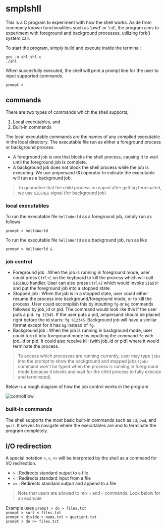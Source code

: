 # smplshll
This is a C program to experiment with how the shell works.
Aside from commonly known functionalities such as 'pwd' or 'cd', the program aims to experiment with
foreground and background processes, utilizing fork() system call.

To start the program, simply build and execute inside the terminal:
```
gcc -o shl shl.c
./shl
```

When succesfully executed, the shell will print a prompt line for the user to input supported commands.
```
prompt > 
```

## commands
There are two types of commands which the shell supports;
1. Local executables, and
2. Built-in commands

The local executable commands are the names of any compiled executable in the local directory.
The executable file run as either a foreground process or background process.
* A foreground job is one that blocks the shell process, causing it to wait until the foreground job is complete.
* A background job does not block the shell process while the job is executing. We use ampersand (&) operator to indicate the executable will run as a background job.
> To guarantee that the child process is reaped after getting terminated, we use `SIGCHLD` signal (for background job)

### local executables
To run the executable file `helloWorld` as a foreground job, simply run as follows
```
prompt > helloWorld
```
To run the executable file `helloWorld` as a background job, run as like
```
prompt > helloWorld &
```

### job control
- Foreground job : When the job is running in foreground mode, user could press `Ctrl+C` on the keyboard to kill the process which will call `SIGCHLD` handler. User can also press `Ctrl+Z` which would invoke `SIGSTP` and put the foreground job into a stopped state.
- Stopped job : When the job is in a stopped state, user could either resume the process into background/foreground mode, or to kill the process. User could accomplish this by inputting `fg` or `bg` commands followed by job_id or pid. The command would look like this if the user puts a pid: `fg 12345`. If the user puts a pid, ampersand should be placed right before the id starts: `fg %12345`. Background job will have a similar format except for it has `bg` instead of `fg`.
- Background job : When the job is running in background mode, user could turn it into foreground mode by inputting the command `fg` with job_id or pid. It could also receive kill (with job_id or pid) where it would terminate the process.
> To access which processes are running currently, user may type `jobs` into the prompt to show the background and stopped jobs (`jobs` command won't be typed when the process is running in foreground mode because it blocks and wait for the child process to fully execute and terminated).

Below is a rough diagram of how the job control works in the program.

![controlflow](https://github.com/ttogom/smplshll/assets/16681048/1f20b5ae-1f8e-4922-8ff8-54ae29448b37)

### built-in commands
The shell supports the most basic built-in commands such as `cd`, `pwd`, and `quit`.
It serves to navigate where the executables are and to terminate the program completely.

## I/O redirection
A special notation `>`, `<`, `>>` will be inerpreted by the shell as a command for I/O redirection.
* `>` : Redirects standard output to a file
* `<` : Redirects standard input from a file
* `>>` : Redirects standard output and append to a file
> Note that users are allowed to mix `>` and `<` commands. Look below for an example

Example uses
```prompt > do > files.txt```\
```prompt > sort < files.txt```\
```prompt > divide < nums.txt > quotient.txt```\
```prompt > do >> files.txt```
